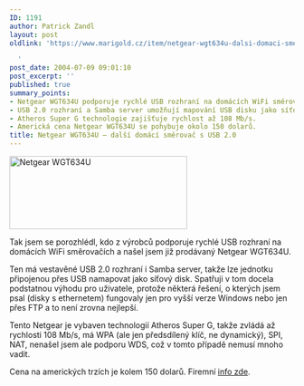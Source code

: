 ```yaml
---
ID: 1191
author: Patrick Zandl
layout: post
oldlink: 'https://www.marigold.cz/item/netgear-wgt634u-dalsi-domaci-smerovac-s-usb-2-0

  '
post_date: 2004-07-09 09:01:10
post_excerpt: ''
published: true
summary_points:
- Netgear WGT634U podporuje rychlé USB rozhraní na domácích WiFi směrovačích.
- USB 2.0 rozhraní a Samba server umožňují mapování USB disku jako síťového.
- Atheros Super G technologie zajišťuje rychlost až 108 Mb/s.
- Americká cena Netgear WGT634U se pohybuje okolo 150 dolarů.
title: Netgear WGT634U – další domácí směrovač s USB 2.0
---
```


<div class="rightbox"> <img src="/wp-content/uploads/20040709-netgear-wgt634u.jpg" alt="Netgear WGT634U" width="314" height="129" /> </div>
<p>
Tak jsem se porozhlédl, kdo z výrobců podporuje rychlé USB rozhraní na domácích WiFi směrovačích a našel jsem již prodávaný Netgear WGT634U. </p>
<p>
Ten má vestavěné USB 2.0 rozhraní i Samba server, takže lze jednotku připojenou přes USB namapovat jako síťový disk. Spatřuji v tom docela podstatnou výhodu pro uživatele, protože některá řešení, o kterých jsem psal (disky s ethernetem) fungovaly jen pro vyšší verze Windows nebo jen přes FTP a to není zrovna nejlepší. </p>
<p>
Tento Netgear je vybaven technologií Atheros Super G, takže zvládá až rychlosti 108 Mb/s, má WPA (ale jen předsdílený klíč, ne dynamický), SPI, NAT, nenašel jsem ale podporu WDS, což v tomto případě nemusí mnoho vadit. </p>
<p>
Cena na amerických trzích je kolem 150 dolarů. Firemní <a href="http://www.netgear.com/products/details/WGT634U.php?view=hm">info zde</a>. </p>